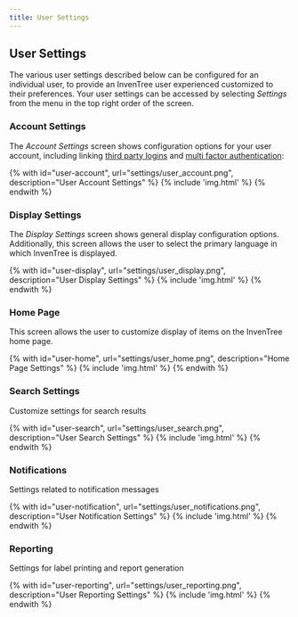 ```yaml
---
title: User Settings
---
```


## User Settings

The various user settings described below can be configured for an individual user, to provide an InvenTree user experienced customized to their preferences. Your user settings can be accessed by selecting *Settings* from the menu in the top right order of the screen.

### Account Settings

The *Account Settings* screen shows configuration options for your user account, including linking [third party logins](./SSO.md) and [multi factor authentication](./MFA.md):

{% with id="user-account", url="settings/user_account.png", description="User Account Settings" %}
{% include 'img.html' %}
{% endwith %}

### Display Settings

The *Display Settings* screen shows general display configuration options. Additionally, this screen allows the user to select the primary language in which InvenTree is displayed.

{% with id="user-display", url="settings/user_display.png", description="User Display Settings" %}
{% include 'img.html' %}
{% endwith %}

### Home Page

This screen allows the user to customize display of items on the InvenTree home page.

{% with id="user-home", url="settings/user_home.png", description="Home Page Settings" %}
{% include 'img.html' %}
{% endwith %}

### Search Settings

Customize settings for search results

{% with id="user-search", url="settings/user_search.png", description="User Search Settings" %}
{% include 'img.html' %}
{% endwith %}

### Notifications

Settings related to notification messages

{% with id="user-notification", url="settings/user_notifications.png", description="User Notification Settings" %}
{% include 'img.html' %}
{% endwith %}

### Reporting

Settings for label printing and report generation

{% with id="user-reporting", url="settings/user_reporting.png", description="User Reporting Settings" %}
{% include 'img.html' %}
{% endwith %}
